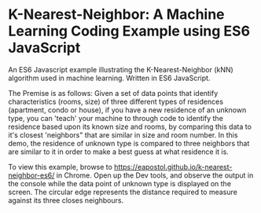 # K-Nearest-Neighbor: A Machine Learning Coding Example using ES6 JavaScript

An ES6 Javascript example illustrating the K-Nearest-Neighbor (kNN) algorithm used in machine learning. Written in ES6 JavaScript.

The Premise is as follows:
Given a set of data points that identify characteristics (rooms, size) of three different types of residences (apartment, condo or house), if
you have a new residence of an unknown type, you can 'teach' your machine to through code to identify the residence based upon its known
size and rooms, by comparing this data to it's closest 'neighbors" that are similar in size and room number. 
In this demo, the residence of unknown type is compared to three neighbors that are similar to it in order to make a best guess at what residence it is.

To view this example, browse to https://eapostol.github.io/k-nearest-neighbor-es6/ in Chrome.
Open up the Dev tools, and observe the output in the console while the data point of unknown type is displayed on the screen. The circular edge represents the distance required to measure against its three closes neighbours.
